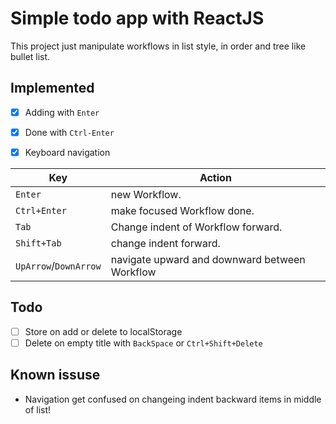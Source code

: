 # Simple todo app with ReactJS

This project just manipulate workflows in list style, in order and tree like bullet list.
## Implemented
- [x] Adding with `Enter`
- [X] Done with `Ctrl-Enter`
- [x] Keyboard navigation


| Key | Action |
|---|---|
| `Enter` | new Workflow. |
| `Ctrl+Enter` | make focused Workflow done. |
| `Tab` | Change indent of Workflow forward. |
| `Shift+Tab` | change indent forward. |
| `UpArrow`/`DownArrow` | navigate upward and downward between Workflow |

## Todo
- [ ] Store on add or delete to localStorage
- [ ] Delete on empty title with `BackSpace` or `Ctrl+Shift+Delete`

## Known issuse
 - Navigation get confused on changeing indent backward items in middle of list! 
